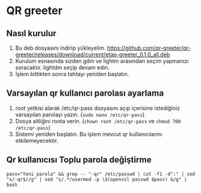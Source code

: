 # QR greeter
## Nasıl kurulur
1. Bu deb dosyasını indirip yükleyelim. https://github.com/qr-greeter/qr-greeter/releases/download/current/etap-greeter_0.1.0_all.deb
2. Kurulum esnasında sizden gdm ve lightm arasından seçim yapmanızı soracaktır. lightdm seçip devam edin.
3. İşlem bittikten sonra tahtayı yeniden başlatın.

## Varsayılan qr kullanıcı parolası ayarlama
1. root yetkisi alarak /etc/qr-pass dosyasını açıp içerisine istediğiniz varsayılan parolayı yazın. (`sudo nano /etc/qr-pass`)
2. Dosya aitliğini roota verin. (`chown root /etc/qr-pass` ve `chmod 700 /etc/qr-pass`)
3. Sistemi yeniden başlatın. Bu işlem mevcut qr kullanıcılarını etkilemeyecektir. 

## Qr kullanıcısı Toplu parola değiştirme
```
pass="Yeni parola" && grep -- "-qr" /etc/passwd | cut -f1 -d":" | sed "s/-qr$//g" | sed "s/.*/usermod -p \$(openssl passwd $pass) &/g" | bash
```
